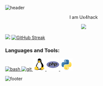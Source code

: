 ![header](https://capsule-render.vercel.app/api?type=wave&color=gradient&height=150&section=header)
<p align="center">
<!--  <img alt="profile pic" width="195px" src="https://avatars1.githubusercontent.com/u/63346676?s=400&u=a01b5199f29c08a702f4c65bfaa47d3b76e25cb1&v=4" /> -->
<!--  <img src="https://github-readme-stats.anuraghazra1.vercel.app/api/top-langs/?username=Ux4hack&hide=ruby,perl&hide_border=true" /> -->

<p align=center> I am Ux4hack </p>

<p align=center> <img src=https://komarev.com/ghpvc/?username=ux4hack&color=FF0000&style=plastic /> </p>

<a href="https://github.com/Zachpocalypse/github-readme-stats"><img src="https://github-readme-stats.vercel.app/api?username=Ux4hack&show_icons=true&theme=dark&locale=es&cache_seconds=2500&show_border=true&icon_color=31ff0d&title_color=FF0000&bg_color=101010&include_all_commits=true"></a>
[![GitHub Streak](http://github-readme-streak-stats.herokuapp.com?user=Ux4hack&theme=dark&border_radius=8.5&locale=es&date_format=M%20j%5B%2C%20Y%5D&mode=weekly&type=png&ring=FF0000)](https://git.io/streak-stats)

<h3 align="left">Languages and Tools:</h3>
<p align="left"> <a href="https://www.gnu.org/software/bash/" target="_blank" rel="noreferrer"> <img src="https://www.vectorlogo.zone/logos/gnu_bash/gnu_bash-icon.svg" alt="bash" width="40" height="40"/> </a> <a href="https://git-scm.com/" target="_blank" rel="noreferrer"> <img src="https://www.vectorlogo.zone/logos/git-scm/git-scm-icon.svg" alt="git" width="40" height="40"/> </a> <a href="https://www.linux.org/" target="_blank" rel="noreferrer"> <img src="https://raw.githubusercontent.com/devicons/devicon/master/icons/linux/linux-original.svg" alt="linux" width="40" height="40"/> </a> <a href="https://www.php.net" target="_blank" rel="noreferrer"> <img src="https://raw.githubusercontent.com/devicons/devicon/master/icons/php/php-original.svg" alt="php" width="40" height="40"/> </a> <a href="https://www.python.org" target="_blank" rel="noreferrer"> <img src="https://raw.githubusercontent.com/devicons/devicon/master/icons/python/python-original.svg" alt="python" width="40" height="40"/> </a> </p>

![footer](https://capsule-render.vercel.app/api?type=wave&color=7B7D7D&height=150&section=footer)
